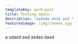 ```yaml
---
templateKey: work-post
title: Testing again
description: "asdada dasd asd "
featuredimage: /img/chemex.jpg
---
```

a﻿ sdasd asd asdas dasd